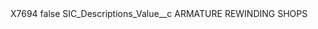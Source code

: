 <?xml version="1.0" encoding="UTF-8"?>
<CustomMetadata xmlns="http://soap.sforce.com/2006/04/metadata" xmlns:xsi="http://www.w3.org/2001/XMLSchema-instance" xmlns:xsd="http://www.w3.org/2001/XMLSchema">
    <label>X7694</label>
    <protected>false</protected>
    <values>
        <field>SIC_Descriptions_Value__c</field>
        <value xsi:type="xsd:string">ARMATURE REWINDING SHOPS</value>
    </values>
</CustomMetadata>
